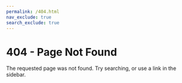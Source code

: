 ```yaml
---
permalink: /404.html
nav_exclude: true
search_exclude: true
---
```

# 404 - Page Not Found
The requested page was not found.  Try searching, or use a link in the sidebar.
